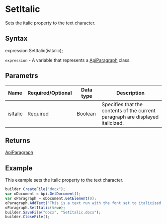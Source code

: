 # SetItalic

Sets the italic property to the text character.

## Syntax

expression.SetItalic(isItalic);

`expression` - A variable that represents a [ApiParagraph](../ApiParagraph.md) class.

## Parametrs

| **Name** | **Required/Optional** | **Data type** | **Description** |
| ------------- | ------------- | ------------- | ------------- |
| isItalic | Required | Boolean | Specifies that the contents of the current paragraph are displayed italicized. |

## Returns

[ApiParagraph](../ApiParagraph.md)

## Example

This example sets the italic property to the text character.

```javascript
builder.CreateFile("docx");
var oDocument = Api.GetDocument();
var oParagraph = oDocument.GetElement(0);
oParagraph.AddText("This is a text run with the font set to italicized letters.");
oParagraph.SetItalic(true);
builder.SaveFile("docx", "SetItalic.docx");
builder.CloseFile();
```